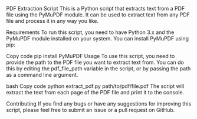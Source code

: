 PDF Extraction Script
This is a Python script that extracts text from a PDF file using the PyMuPDF module. It can be used to extract text from any PDF file and process it in any way you like.

Requirements
To run this script, you need to have Python 3.x and the PyMuPDF module installed on your system. You can install PyMuPDF using pip:

Copy code
pip install PyMuPDF
Usage
To use this script, you need to provide the path to the PDF file you want to extract text from. You can do this by editing the pdf_file_path variable in the script, or by passing the path as a command line argument.

bash
Copy code
python extract_pdf.py path/to/pdf/file.pdf
The script will extract the text from each page of the PDF file and print it to the console.

Contributing
If you find any bugs or have any suggestions for improving this script, please feel free to submit an issue or a pull request on GitHub.
